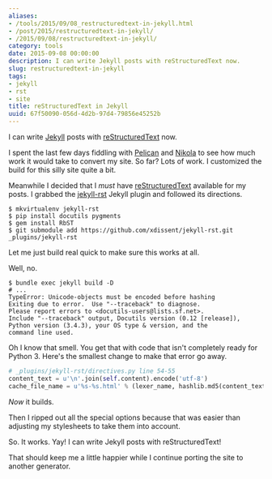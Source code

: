 ```yaml
---
aliases:
- /tools/2015/09/08_restructuredtext-in-jekyll.html
- /post/2015/restructuredtext-in-jekyll/
- /2015/09/08/restructuredtext-in-jekyll/
category: tools
date: 2015-09-08 00:00:00
description: I can write Jekyll posts with reStructuredText now.
slug: restructuredtext-in-jekyll
tags:
- jekyll
- rst
- site
title: reStructuredText in Jekyll
uuid: 67f50090-056d-4d2b-97d4-79856e45252b
---
```


[Jekyll]: http://jekyllrb.com/
[reStructuredText]: http://docutils.sourceforge.net/rst.html
I can write [Jekyll][] posts with [reStructuredText][] now.
<!--more-->

I spent the last few days fiddling with [Pelican][] and [Nikola][] to see how
much work it would take to convert my site. So far? Lots of work. I 
customized the build for this silly site quite a bit.

Meanwhile I decided that I *must* have [reStructuredText][] available for my posts.
I grabbed the [jekyll-rst][] Jekyll plugin and followed its directions.

[Pelican]: http://blog.getpelican.com
[Nikola]: http://getnikola.com
[jekyll-rst]: https://github.com/xdissent/jekyll-rst

    $ mkvirtualenv jekyll-rst
    $ pip install docutils pygments
    $ gem install RbST
    $ git submodule add https://github.com/xdissent/jekyll-rst.git _plugins/jekyll-rst

Let me just build real quick to make sure this works at all.

Well, no.

    $ bundle exec jekyll build -D
    # ...
    TypeError: Unicode-objects must be encoded before hashing
    Exiting due to error.  Use "--traceback" to diagnose.
    Please report errors to <docutils-users@lists.sf.net>.
    Include "--traceback" output, Docutils version (0.12 [release]),
    Python version (3.4.3), your OS type & version, and the
    command line used.

Oh I know that smell. You get that with code that isn't completely ready for
Python 3. Here's the smallest change to make that error go away.

``` python
# _plugins/jekyll-rst/directives.py line 54-55
content_text = u'\n'.join(self.content).encode('utf-8')
cache_file_name = u'%s-%s.html' % (lexer_name, hashlib.md5(content_text).hexdigest())
```

*Now* it builds.

Then I ripped out all the special options because that was easier than
adjusting my stylesheets to take them into account.

So. It works. Yay! I can write Jekyll posts with reStructuredText!

That should keep me a little happier while I continue porting the site to
another generator.